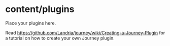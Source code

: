# content/plugins

Place your plugins here.

Read https://github.com/Landria/journey/wiki/Creating-a-Journey-Plugin for a tutorial on how to create your own Journey plugin.
